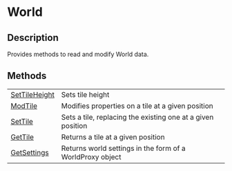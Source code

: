 # World

## Description
Provides methods to read and modify World data.

## Methods
| | |
| -------- | ------- |
| [SetTileHeight](./WorldAPI/SetTileHeight.md)  | Sets tile height |
| [ModTile](./WorldAPI/ModTile.md) | Modifies properties on a tile at a given position |
| [SetTile](./WorldAPI/SetTile.md) | Sets a tile, replacing the existing one at a given position |
| [GetTile](./WorldAPI/GetTile.md) | Returns a tile at a given position |
| [GetSettings](./WorldAPI/GetSettings.md) | Returns world settings in the form of a WorldProxy object |
